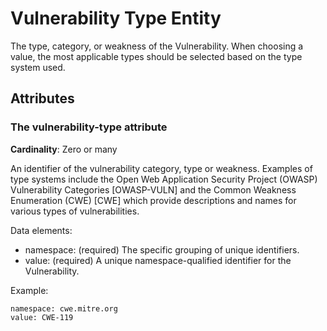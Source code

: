# Vulnerability Type Entity

The type, category, or weakness of the Vulnerability. When choosing a value, the most applicable types should be selected based on the type system used.

## Attributes

### The vulnerability-type attribute

**Cardinality**: Zero or many

An identifier of the vulnerability category, type or weakness. Examples of type systems include the Open Web Application Security Project (OWASP) Vulnerability Categories [OWASP-VULN] and the Common Weakness Enumeration (CWE) [CWE] which provide descriptions and names for various types of vulnerabilities.

Data elements:
- namespace: (required) The specific grouping of unique identifiers. 
- value: (required) A unique namespace-qualified identifier for the Vulnerability.

Example:
```
namespace: cwe.mitre.org
value: CWE-119
```
